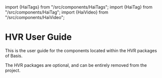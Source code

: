 import {HaiTags} from "/src/components/HaiTags";
import {HaiTag} from "/src/components/HaiTag";
import {HaiVideo} from "/src/components/HaiVideo";

# HVR User Guide

<HaiTags>
<HaiTag requiresBasis={true} />
</HaiTags>

This is the user guide for the components located within the HVR packages of Basis.

The HVR packages are optional, and can be entirely removed from the project.
